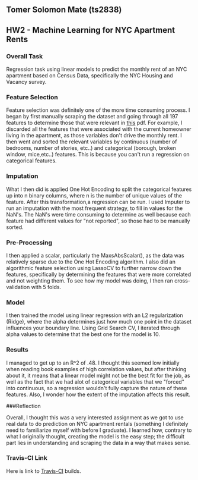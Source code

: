 ## Tomer Solomon Mate (ts2838)
## HW2 - Machine Learning for NYC Apartment Rents

### Overall Task

Regression task using linear models to predict the monthly rent of an NYC apartment based on Census Data, specifically the NYC Housing and Vacancy survey.

### Feature Selection

Feature selection was definitely one of the more time consuming process. I began by first manually scraping the dataset and going through all 197 features to determine those that were relevant in [this](https://www.census.gov/housing/nychvs/data/2014/vac_14_long.pdf) pdf. For example, I discarded all the features that were associated with the current homeowner living in the apartment, as those variables don't drive the monthly rent. I then went and sorted the relevant variables by continuous (number of bedrooms, number of stories, etc..) and categorical (borough, broken window, mice,etc..) features. This is because you can't run a regression on categorical features.

### Imputation
What I then did is applied One Hot Encoding to split the categorical features up into n binary columns, where n is the number of unique values of the feature. After this transformation,a regression can be run. I used Imputer to run an imputation with the most frequent strategy, to fill in values for the NaN's. The NaN's were time consuming to determine as well because each feature had different values for "not reported", so those had to be manually sorted. 


### Pre-Processing

I then applied a scalar, particularly the MaxsAbsScalar(), as the data was relatively sparse due to the One Hot Encoding algorithm. I also did an algorithmic feature selection using LassoCV to further narrow down the features, specifically by determining the features that were more correlated and not weighting them. To see how my model was doing, I then ran cross-validation with 5 folds.

### Model
I then trained the model using linear regression with an L2 regularization (Ridge), where the alpha determines just how much one point in the dataset influences your boundary line. Using Grid Search CV, I iterated through alpha values to determine that the best one for the model is 10.

### Results

I managed to get up to an R^2 of .48. I thought this seemed low initially when reading book examples of high correlation values, but after thinking about it, it means that a linear model might not be the best fit for the job, as well as the fact that we had alot of categorical variables that we "forced" into continuous, so a regression wouldn't fully capture the nature of these features. Also, I wonder how the extent of the imputation affects this result.

###Reflection

Overall, I thought this was a very interested assignment as we got to use real data to do prediction on NYC apartment rentals (something I definitely need to familiarize myself with before I graduate). I learned how, contrary to what I originally thought, creating the model is the easy step; the difficult part lies in understanding and scraping the data in a way that makes sense.


### Travis-CI Link

Here is link to [Travis-CI](https://travis-ci.com/AppliedMachineLearning/homework-ii-tomersolomon) builds.




